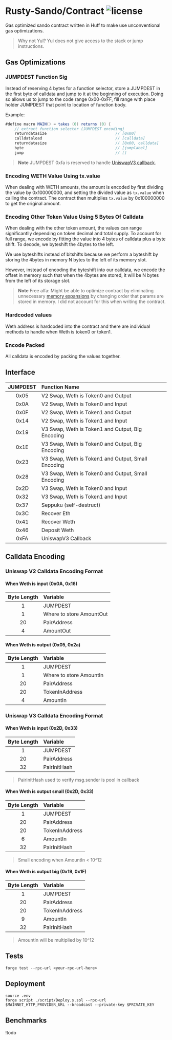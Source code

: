 # Rusty-Sando/Contract ![license](https://img.shields.io/badge/License-MIT-green.svg?label=license)

Gas optimized sando contract written in Huff to make use unconventional gas optimizations. 

> Why not Yul? Yul does not give access to the stack or jump instructions. 

## Gas Optimizations

### JUMPDEST Function Sig
Instead of reserving 4 bytes for a function selector, store a JUMPDEST in the first byte of calldata and jump to it at the beginning of execution. Doing so allows us to jump to the code range 0x00-0xFF, fill range with place holder JUMPDEST that point to location of function body. 

Example:
```as
#define macro MAIN() = takes (0) returns (0) {
    // extract function selector (JUMPDEST encoding)
    returndatasize                              // [0x00]
    calldataload                                // [calldata]
    returndatasize                              // [0x00, calldata]
    byte                                        // [jumplabel]
    jump                                        // []
```

> **Note**
> JUMPDEST 0xfa is reserved to handle [UniswapV3 callback](https://docs.uniswap.org/contracts/v3/reference/core/interfaces/callback/IUniswapV3SwapCallback).

### Encoding WETH Value Using tx.value
When dealing with WETH amounts, the amount is encoded by first dividing the value by 0x100000000, and setting the divided value as `tx.value` when calling the contract. The contract then multiplies `tx.value` by 0x100000000 to get the original amount. 

### Encoding Other Token Value Using 5 Bytes Of Calldata
When dealing with the other token amount, the values can range significantlly depending on token decimal and total supply. To account for full range, we encode by fitting the value into 4 bytes of calldata plus a byte shift. To decode, we byteshift the 4bytes to the left. 

We use byteshifts instead of bitshifts because we perform a byteshift by storing the 4bytes in memory N bytes to the left of its memory slot. 

However, instead of encoding the byteshift into our calldata, we encode the offset in memory such that when the 4bytes are stored, it will be N bytes from the left of its storage slot.

> **Note** 
> Free alfa: Might be able to optimize contract by eliminating unnecessary [memory expansions](https://www.evm.codes/about#memoryexpansion) by changing order that params are stored in memory. I did not account for this when writing the contract. 

### Hardcoded values
Weth address is hardcoded into the contract and there are individual methods to handle when Weth is token0 or token1. 

### Encode Packed
All calldata is encoded by packing the values together. 

## Interface

| JUMPDEST  | Function Name |
| :-------------: | :------------- |
| 0x05  | V2 Swap, Weth is Token0 and Output  |
| 0x0A  | V2 Swap, Weth is Token0 and Input  |
| 0x0F  | V2 Swap, Weth is Token1 and Output  |
| 0x14  | V2 Swap, Weth is Token1 and Input |
| 0x19  | V3 Swap, Weth is Token1 and Output, Big Encoding |
| 0x1E  | V3 Swap, Weth is Token0 and Output, Big Encoding  |
| 0x23  | V3 Swap, Weth is Token1 and Output, Small Encoding  |
| 0x28  | V3 Swap, Weth is Token0 and Output, Small Encoding |
| 0x2D  | V3 Swap, Weth is Token0 and Input  |
| 0x32  | V3 Swap, Weth is Token1 and Input  |
| 0x37  | Seppuku (self-destruct)  |
| 0x3C  | Recover Eth  |
| 0x41  | Recover Weth  |
| 0x46  | Deposit Weth  |
| 0xFA  | UniswapV3 Callback  |


## Calldata Encoding 
### Uniswap V2 Calldata Encoding Format

#### When Weth is input (0x0A, 0x16)
| Byte Length  | Variable |
| :-------------: | :------------- |
| 1 | JUMPDEST  |
| 1 | Where to store AmountOut  |
| 20 | PairAddress  |
| 4 | AmountOut  |

#### When Weth is output (0x05, 0x2a)
| Byte Length  | Variable |
| :-------------: | :------------- |
| 1 | JUMPDEST  |
| 1 | Where to store AmountIn  |
| 20 | PairAddress  |
| 20 | TokenInAddress  |
| 4 | AmountIn  |

### Uniswap V3 Calldata Encoding Format

#### When Weth is input (0x2D, 0x33)
| Byte Length  | Variable |
| :-------------: | :------------- |
| 1 | JUMPDEST  |
| 20 | PairAddress  |
| 32 | PairInitHash  | 
> PairInitHash used to verify msg.sender is pool in callback

#### When Weth is output small (0x2D, 0x33)
| Byte Length  | Variable |
| :-------------: | :------------- |
| 1 | JUMPDEST  |
| 20 | PairAddress  |
| 20 | TokenInAddress  |
| 6 | AmountIn  | 
| 32 | PairInitHash  | 
> Small encoding when AmountIn < 10^12

#### When Weth is output big (0x19, 0x1F)
| Byte Length  | Variable |
| :-------------: | :------------- |
| 1 | JUMPDEST  |
| 20 | PairAddress  |
| 20 | TokenInAddress  |
| 9 | AmountIn  | 
| 32 | PairInitHash  | 
> AmountIn will be multiplied by 10^12

## Tests

```console
forge test --rpc-url <your-rpc-url-here>
```

## Deployment
```console
source .env  
forge script ./script/Deploy.s.sol --rpc-url $MAINNET_HTTP_PROVIDER_URL --broadcast --private-key $PRIVATE_KEY
```

## Benchmarks
!todo
